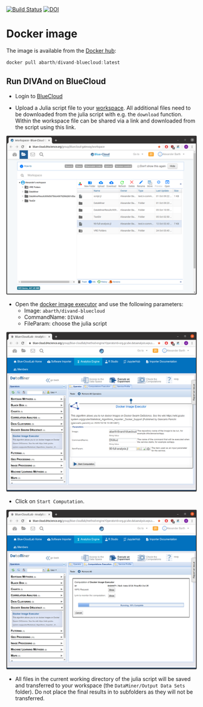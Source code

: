 [![Build Status](https://travis-ci.org/gher-ulg/DIVAnd-BlueCloud.svg?branch=master)](https://travis-ci.org/gher-ulg/DIVAnd-BlueCloud) [![DOI](https://zenodo.org/badge/271015819.svg)](https://zenodo.org/badge/latestdoi/271015819)


# Docker image

The image is available from the [Docker hub](https://hub.docker.com/repository/docker/abarth/divand-bluecloud):

```julia
docker pull abarth/divand-bluecloud:latest
```

## Run DIVAnd on BlueCloud


* Login to [BlueCloud](https://blue-cloud.d4science.org)



* Upload a Julia script file to your [workspace](https://blue-cloud.d4science.org/group/bluecloud-gateway/workspace). All additional files need to be downloaded from the julia script with e.g. the `download` function. Within the workspace file can be shared via a link and downloaded from the script using this link.

![workspace](docs/bluecloud_workspace.png)

* Open the [docker image executor](https://blue-cloud.d4science.org/group/blue-cloudlab/method-engine?OperatorId=org.gcube.dataanalysis.wps.statisticalmanager.synchserver.mappedclasses.transducerers.DOCKER_IMAGE_EXECUTOR) and use the following parameters:
     * Image: `abarth/divand-bluecloud`
     * CommandName: `DIVAnd`
     * FileParam: choose the julia script

![executor_start](docs/executor_start.png)

* Click on `Start Computation`.

![executor_start](docs/executor_progress.png)

* All files in the current working directory of the julia script will be saved and transferred to your workspace (the `DataMiner/Output Data Sets` folder).
Do not place the final results in to subfolders as they will not be transferred.
